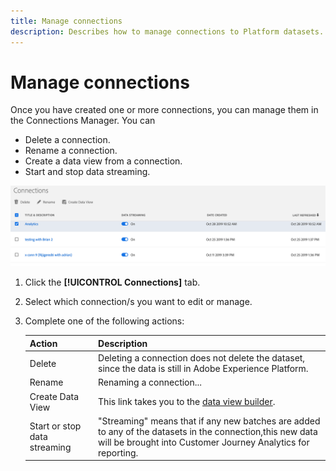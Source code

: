 ```yaml
---
title: Manage connections
description: Describes how to manage connections to Platform datasets.
---
```


# Manage connections

Once you have created one or more connections, you can manage them in the Connections Manager. You can 

* Delete a connection.
* Rename a connection.
* Create a data view from a connection.
* Start and stop data streaming.

![Connections manager](assets/connections-manager.png)

1. Click the **[!UICONTROL Connections]** tab.

2. Select which connection/s you want to edit or manage.

3. Complete one of the following actions:

    |Action|Description|
    |---|---|
    |Delete|Deleting a connection does not delete the dataset, since the data is still in Adobe Experience Platform.|
    |Rename|Renaming a connection...|
    |Create Data View|This link takes you to the [data view builder](/help/data-views/create-dataview.md).|
    |Start or stop data streaming|"Streaming" means that if any new batches are added to any of the datasets in the connection,this new data will be brought into Customer Journey Analytics for reporting.|


